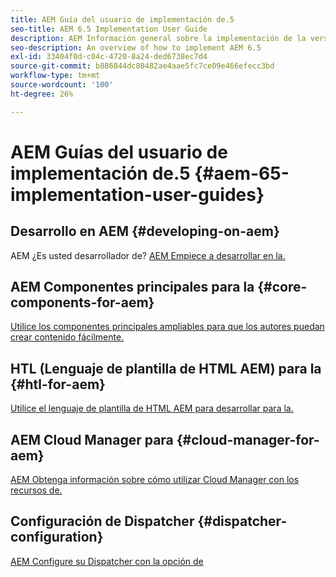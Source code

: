 ```yaml
---
title: AEM Guía del usuario de implementación de.5
seo-title: AEM 6.5 Implementation User Guide
description: AEM Información general sobre la implementación de la versión 6.5 de
seo-description: An overview of how to implement AEM 6.5
exl-id: 33404f0d-c04c-4720-8a24-ded6738ec7d4
source-git-commit: b886844dc80482ae4aae5fc7ce09e466efecc3bd
workflow-type: tm+mt
source-wordcount: '100'
ht-degree: 26%

---
```


# AEM Guías del usuario de implementación de.5 {#aem-65-implementation-user-guides}

## Desarrollo en AEM {#developing-on-aem}

AEM ¿Es usted desarrollador de? [AEM Empiece a desarrollar en la.](/help/sites-developing/home.md)

## AEM Componentes principales para la {#core-components-for-aem}

[Utilice los componentes principales ampliables para que los autores puedan crear contenido fácilmente.](https://experienceleague.adobe.com/docs/experience-manager-core-components/using/introduction.html?lang=es)

## HTL (Lenguaje de plantilla de HTML AEM) para la {#htl-for-aem}

[Utilice el lenguaje de plantilla de HTML AEM para desarrollar para la.](https://experienceleague.adobe.com/docs/experience-manager-htl/content/overview.html)

## AEM Cloud Manager para {#cloud-manager-for-aem}

[AEM Obtenga información sobre cómo utilizar Cloud Manager con los recursos de.](https://experienceleague.adobe.com/docs/experience-manager-cloud-manager/content/introduction.html)

## Configuración de Dispatcher {#dispatcher-configuration}

[AEM Configure su Dispatcher con la opción de](https://experienceleague.adobe.com/docs/experience-manager-dispatcher/using/dispatcher.html?lang=es)
